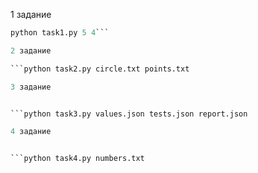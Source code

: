 1 задание


```python task1.py 4 3
python task1.py 5 4```

2 задание

```python task2.py circle.txt points.txt

3 задание


```python task3.py values.json tests.json report.json

4 задание


```python task4.py numbers.txt

